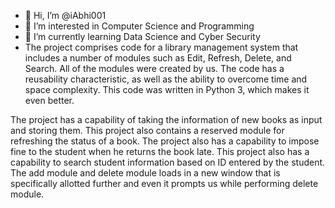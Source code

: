 - 👋 Hi, I’m @iAbhi001
- 👀 I’m interested in Computer Science and Programming 
- 🌱 I’m currently learning Data Science and Cyber Security 
- The project comprises code for a library management system that includes a number of modules such as Edit, Refresh, Delete, and Search. All of the modules were created by us. The code has a reusability characteristic, as well as the ability to overcome time and space complexity. This code was written in Python 3, which makes it even better.

The project has a capability of taking the information of new books as input and storing them. This project also contains a reserved module for refreshing the status of a book. The project also has a capability to impose fine to the student when he returns the book late. This project also has a capability to search student information based on ID entered by the student. The add module and delete module loads in a new window that is specifically allotted further and even it prompts us while performing delete module.

<!---
iAbhi001/iAbhi001 is a ✨ special ✨ repository because its `README.md` (this file) appears on your GitHub profile.
You can click the Preview link to take a look at your changes.
--->
